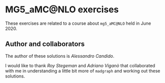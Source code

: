 # MG5_aMC@NLO exercises

These exercises are related to a course about `mg5_aMC@NLO` held in June 2020.

## Author and collaborators

The author of these solutions is _Alessandro Candido_.

I would like to thank _Roy Stegeman_ and _Adriano Viganò_ that collaborated with
me in understanding a little bit more of `madgraph` and working out these
solutions.
